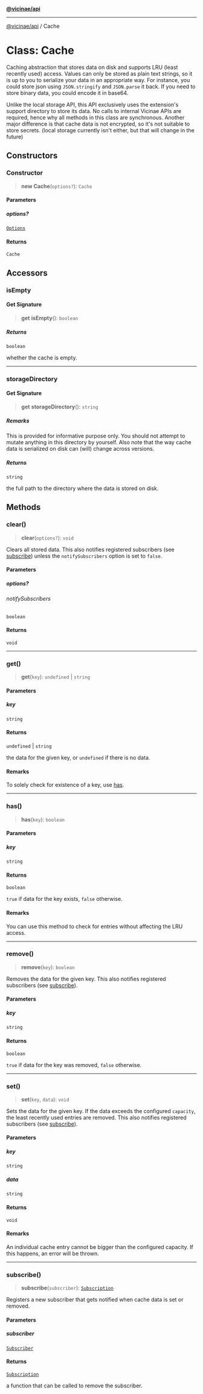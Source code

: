 [**@vicinae/api**](../README.md)

***

[@vicinae/api](../README.md) / Cache

# Class: Cache

Caching abstraction that stores data on disk and supports LRU (least recently used) access.
Values can only be stored as plain text strings, so it is up to you to serialize your data in an appropriate way.
For instance, you could store json using `JSON.stringify` and `JSON.parse` it back.
If you need to store binary data, you could encode it in base64.

Unlike the local storage API, this API exclusively uses the extension's support directory to store its data.
No calls to internal Vicinae APIs are required, hence why all methods in this class are synchronous.
Another major difference is that cache data is not encrypted, so it's not suitable to store secrets. 
(local storage currently isn't either, but that will change in the future)

## Constructors

### Constructor

> **new Cache**(`options?`): `Cache`

#### Parameters

##### options?

[`Options`](../@vicinae/namespaces/Cache/interfaces/Options.md)

#### Returns

`Cache`

## Accessors

### isEmpty

#### Get Signature

> **get** **isEmpty**(): `boolean`

##### Returns

`boolean`

whether the cache is empty.

***

### storageDirectory

#### Get Signature

> **get** **storageDirectory**(): `string`

##### Remarks

This is provided for informative purpose only. You should not attempt to mutate anything
in this directory by yourself. Also note that the way cache data is serialized on disk can (will) change
across versions.

##### Returns

`string`

the full path to the directory where the data is stored on disk.

## Methods

### clear()

> **clear**(`options?`): `void`

Clears all stored data.
This also notifies registered subscribers (see [subscribe](#subscribe)) unless the  `notifySubscribers` option is set to `false`.

#### Parameters

##### options?

###### notifySubscribers

`boolean`

#### Returns

`void`

***

### get()

> **get**(`key`): `undefined` \| `string`

#### Parameters

##### key

`string`

#### Returns

`undefined` \| `string`

the data for the given key, or `undefined` if there is no data.

#### Remarks

To solely check for existence of a key, use [has](#has).

***

### has()

> **has**(`key`): `boolean`

#### Parameters

##### key

`string`

#### Returns

`boolean`

`true` if data for the key exists, `false` otherwise.

#### Remarks

You can use this method to check for entries without affecting the LRU access.

***

### remove()

> **remove**(`key`): `boolean`

Removes the data for the given key.
This also notifies registered subscribers (see [subscribe](#subscribe)).

#### Parameters

##### key

`string`

#### Returns

`boolean`

`true` if data for the key was removed, `false` otherwise.

***

### set()

> **set**(`key`, `data`): `void`

Sets the data for the given key.
If the data exceeds the configured `capacity`, the least recently used entries are removed.
This also notifies registered subscribers (see [subscribe](#subscribe)).

#### Parameters

##### key

`string`

##### data

`string`

#### Returns

`void`

#### Remarks

An individual cache entry cannot be bigger than the configured capacity. If this happens, an error will be thrown.

***

### subscribe()

> **subscribe**(`subscriber`): [`Subscription`](../@vicinae/namespaces/Cache/type-aliases/Subscription.md)

Registers a new subscriber that gets notified when cache data is set or removed.

#### Parameters

##### subscriber

[`Subscriber`](../@vicinae/namespaces/Cache/type-aliases/Subscriber.md)

#### Returns

[`Subscription`](../@vicinae/namespaces/Cache/type-aliases/Subscription.md)

a function that can be called to remove the subscriber.
